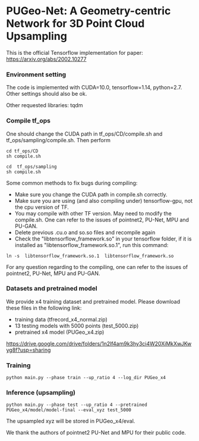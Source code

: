 # PUGeo-Net: A Geometry-centric Network for 3D Point Cloud Upsampling
This is the official Tensorflow implementation for paper: https://arxiv.org/abs/2002.10277

### Environment setting
The code is implemented with CUDA=10.0, tensorflow=1.14, python=2.7. Other settings should also be ok.

Other requested libraries: tqdm

### Compile tf_ops
One should change the CUDA path in tf_ops/CD/compile.sh and tf_ops/sampling/compile.sh. Then perform
```
cd tf_ops/CD
sh compile.sh
```
```
cd  tf_ops/sampling
sh compile.sh
```
Some common methods to fix bugs during compiling:
- Make sure you change the CUDA path in compile.sh correctly.
- Make sure you are using (and also compiling under) tensorflow-gpu, not the cpu version of TF.
- You may compile with other TF version. May need to modify the compile.sh. One can refer to the issues of pointnet2, PU-Net, MPU and PU-GAN.
- Delete previous .cu.o and so.so files and recompile again
- Check the "libtensorflow_framework.so" in your tensorflow folder, if it is installed as "libtensorflow_framework.so.1", run this command:
```
ln -s  libtensorflow_framework.so.1  libtensorflow_framework.so
```

For any question regarding to the compiling, one can refer to the issues of pointnet2, PU-Net, MPU and PU-GAN.

### Datasets and pretrained model
We provide x4 training dataset and pretrained model. Please download these files in the following link:
- training data (tfrecord_x4_normal.zip)
- 13 testing models with 5000 points (test_5000.zip) 
- pretrained x4 model (PUGeo_x4.zip) 

https://drive.google.com/drive/folders/1n2lf4am9k3hy3ci4W20XiMkXwJKwyg8f?usp=sharing

### Training
```
python main.py --phase train --up_ratio 4 --log_dir PUGeo_x4
```

### Inference (upsampling)
```
python main.py --phase test --up_ratio 4 --pretrained PUGeo_x4/model/model-final --eval_xyz test_5000
```
The upsampled xyz will be stored in PUGeo_x4/eval.

We thank the authors of pointnet2 PU-Net and MPU for their public code. 
